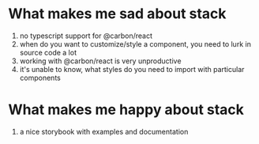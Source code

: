 # What makes me sad about stack
1. no typescript support for @carbon/react
2. when do you want to customize/style a component, you need to lurk in source code a lot
3. working with @carbon/react is very unproductive
4. it's unable to know, what styles do you need to import with particular components

# What makes me happy about stack
1. a nice storybook with examples and documentation